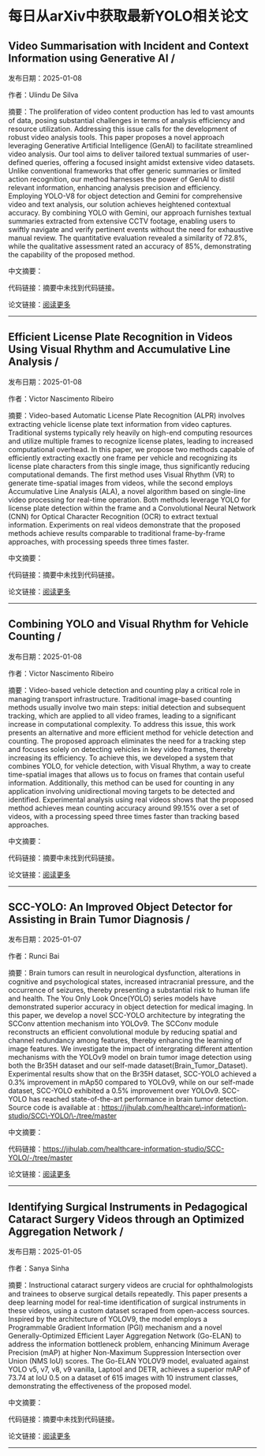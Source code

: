 # 每日从arXiv中获取最新YOLO相关论文


## Video Summarisation with Incident and Context Information using Generative AI / 

发布日期：2025-01-08

作者：Ulindu De Silva

摘要：The proliferation of video content production has led to vast amounts of data, posing substantial challenges in terms of analysis efficiency and resource utilization. Addressing this issue calls for the development of robust video analysis tools. This paper proposes a novel approach leveraging Generative Artificial Intelligence \(GenAI\) to facilitate streamlined video analysis. Our tool aims to deliver tailored textual summaries of user\-defined queries, offering a focused insight amidst extensive video datasets. Unlike conventional frameworks that offer generic summaries or limited action recognition, our method harnesses the power of GenAI to distil relevant information, enhancing analysis precision and efficiency. Employing YOLO\-V8 for object detection and Gemini for comprehensive video and text analysis, our solution achieves heightened contextual accuracy. By combining YOLO with Gemini, our approach furnishes textual summaries extracted from extensive CCTV footage, enabling users to swiftly navigate and verify pertinent events without the need for exhaustive manual review. The quantitative evaluation revealed a similarity of 72.8%, while the qualitative assessment rated an accuracy of 85%, demonstrating the capability of the proposed method.

中文摘要：


代码链接：摘要中未找到代码链接。

论文链接：[阅读更多](http://arxiv.org/abs/2501.04764v1)

---


## Efficient License Plate Recognition in Videos Using Visual Rhythm and Accumulative Line Analysis / 

发布日期：2025-01-08

作者：Victor Nascimento Ribeiro

摘要：Video\-based Automatic License Plate Recognition \(ALPR\) involves extracting vehicle license plate text information from video captures. Traditional systems typically rely heavily on high\-end computing resources and utilize multiple frames to recognize license plates, leading to increased computational overhead. In this paper, we propose two methods capable of efficiently extracting exactly one frame per vehicle and recognizing its license plate characters from this single image, thus significantly reducing computational demands. The first method uses Visual Rhythm \(VR\) to generate time\-spatial images from videos, while the second employs Accumulative Line Analysis \(ALA\), a novel algorithm based on single\-line video processing for real\-time operation. Both methods leverage YOLO for license plate detection within the frame and a Convolutional Neural Network \(CNN\) for Optical Character Recognition \(OCR\) to extract textual information. Experiments on real videos demonstrate that the proposed methods achieve results comparable to traditional frame\-by\-frame approaches, with processing speeds three times faster.

中文摘要：


代码链接：摘要中未找到代码链接。

论文链接：[阅读更多](http://arxiv.org/abs/2501.04750v1)

---


## Combining YOLO and Visual Rhythm for Vehicle Counting / 

发布日期：2025-01-08

作者：Victor Nascimento Ribeiro

摘要：Video\-based vehicle detection and counting play a critical role in managing transport infrastructure. Traditional image\-based counting methods usually involve two main steps: initial detection and subsequent tracking, which are applied to all video frames, leading to a significant increase in computational complexity. To address this issue, this work presents an alternative and more efficient method for vehicle detection and counting. The proposed approach eliminates the need for a tracking step and focuses solely on detecting vehicles in key video frames, thereby increasing its efficiency. To achieve this, we developed a system that combines YOLO, for vehicle detection, with Visual Rhythm, a way to create time\-spatial images that allows us to focus on frames that contain useful information. Additionally, this method can be used for counting in any application involving unidirectional moving targets to be detected and identified. Experimental analysis using real videos shows that the proposed method achieves mean counting accuracy around 99.15% over a set of videos, with a processing speed three times faster than tracking based approaches.

中文摘要：


代码链接：摘要中未找到代码链接。

论文链接：[阅读更多](http://arxiv.org/abs/2501.04534v1)

---


## SCC\-YOLO: An Improved Object Detector for Assisting in Brain Tumor Diagnosis / 

发布日期：2025-01-07

作者：Runci Bai

摘要：Brain tumors can result in neurological dysfunction, alterations in cognitive and psychological states, increased intracranial pressure, and the occurrence of seizures, thereby presenting a substantial risk to human life and health. The You Only Look Once\(YOLO\) series models have demonstrated superior accuracy in object detection for medical imaging. In this paper, we develop a novel SCC\-YOLO architecture by integrating the SCConv attention mechanism into YOLOv9. The SCConv module reconstructs an efficient convolutional module by reducing spatial and channel redundancy among features, thereby enhancing the learning of image features. We investigate the impact of intergrating different attention mechanisms with the YOLOv9 model on brain tumor image detection using both the Br35H dataset and our self\-made dataset\(Brain\_Tumor\_Dataset\). Experimental results show that on the Br35H dataset, SCC\-YOLO achieved a 0.3% improvement in mAp50 compared to YOLOv9, while on our self\-made dataset, SCC\-YOLO exhibited a 0.5% improvement over YOLOv9. SCC\-YOLO has reached state\-of\-the\-art performance in brain tumor detection. Source code is available at : https://jihulab.com/healthcare\-information\-studio/SCC\-YOLO/\-/tree/master

中文摘要：


代码链接：https://jihulab.com/healthcare-information-studio/SCC-YOLO/-/tree/master

论文链接：[阅读更多](http://arxiv.org/abs/2501.03836v1)

---


## Identifying Surgical Instruments in Pedagogical Cataract Surgery Videos through an Optimized Aggregation Network / 

发布日期：2025-01-05

作者：Sanya Sinha

摘要：Instructional cataract surgery videos are crucial for ophthalmologists and trainees to observe surgical details repeatedly. This paper presents a deep learning model for real\-time identification of surgical instruments in these videos, using a custom dataset scraped from open\-access sources. Inspired by the architecture of YOLOV9, the model employs a Programmable Gradient Information \(PGI\) mechanism and a novel Generally\-Optimized Efficient Layer Aggregation Network \(Go\-ELAN\) to address the information bottleneck problem, enhancing Minimum Average Precision \(mAP\) at higher Non\-Maximum Suppression Intersection over Union \(NMS IoU\) scores. The Go\-ELAN YOLOV9 model, evaluated against YOLO v5, v7, v8, v9 vanilla, Laptool and DETR, achieves a superior mAP of 73.74 at IoU 0.5 on a dataset of 615 images with 10 instrument classes, demonstrating the effectiveness of the proposed model.

中文摘要：


代码链接：摘要中未找到代码链接。

论文链接：[阅读更多](http://arxiv.org/abs/2501.02618v1)

---

